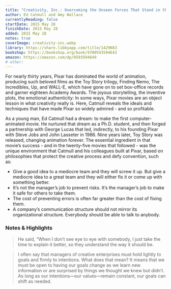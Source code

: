 ```yaml
---
title: "Creativity, Inc.: Overcoming the Unseen Forces That Stand in the Way of True Inspiration"
author: Ed Catmull and Amy Wallace
currentlyReading: false
startDate: 2015 May 28
finishDate: 2015 May 28
added: 2015 May 28
notes: true
coverImage: creativity-inc.webp
library: https://share.libbyapp.com/title/1429683
bookshop: https://bookshop.org/book/9780593594643
amazon: https://amazon.com/dp/0593594649
# other: 
---
```


For nearly thirty years, Pixar has dominated the world of animation, producing such beloved films as the Toy Story trilogy, Finding Nemo, The Incredibles, Up, and WALL-E, which have gone on to set box-office records and garner eighteen Academy Awards. The joyous storytelling, the inventive plots, the emotional authenticity: In some ways, Pixar movies are an object lesson in what creativity really is. Here, Catmull reveals the ideals and techniques that have made Pixar so widely admired - and so profitable.

As a young man, Ed Catmull had a dream: to make the first computer-animated movie. He nurtured that dream as a Ph.D. student, and then forged a partnership with George Lucas that led, indirectly, to his founding Pixar with Steve Jobs and John Lasseter in 1986. Nine years later, Toy Story was released, changing animation forever. The essential ingredient in that movie’s success - and in the twenty-five movies that followed - was the unique environment that Catmull and his colleagues built at Pixar, based on philosophies that protect the creative process and defy convention, such as:
- Give a good idea to a mediocre team and they will screw it up. But give a mediocre idea to a great team and they will either fix it or come up with something better.
- It’s not the manager’s job to prevent risks. It’s the manager’s job to make it safe for others to take them.
- The cost of preventing errors is often far greater than the cost of fixing them.
- A company’s communication structure should not mirror its organizational structure. Everybody should be able to talk to anybody.

### Notes & Highlights
> He said, “When I don’t see eye to eye with somebody, I just take the time to explain it better, so they understand the way it should be.  

> I often say that managers of creative enterprises must hold lightly to goals and firmly to intentions. What does that mean? It means that we must be open to having our goals change as we learn new information or are surprised by things we thought we knew but didn’t. As long as our intentions—our values—remain constant, our goals can shift as needed.  
